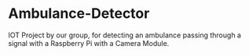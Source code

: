 # Ambulance-Detector
IOT Project by our group, for detecting an ambulance passing through a signal with a Raspberry Pi with a Camera Module. 
